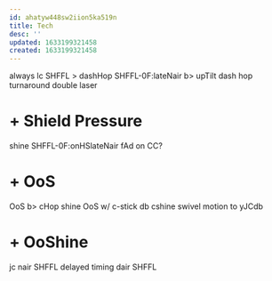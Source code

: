 ```yaml
---
id: ahatyw448sw2iion5ka519n
title: Tech
desc: ''
updated: 1633199321458
created: 1633199321458
---
```


always lc
SHFFL > dashHop
SHFFL-0F:lateNair b> upTilt
dash hop turnaround double laser

# + Shield Pressure

shine SHFFL-0F:onHSlateNair
    fAd on CC?

# + OoS

OoS b> cHop
shine OoS w/ c-stick db
    cshine swivel motion to yJCdb

# + OoShine

jc nair SHFFL
delayed timing dair SHFFL
